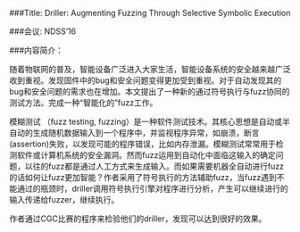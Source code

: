 ###Title: Driller: Augmenting Fuzzing Through Selective Symbolic Execution

###会议: NDSS’16

###内容简介：

随着物联网的普及，智能设备广泛进入大家生活，智能设备系统的安全越来越广泛收到重视。发现固件中的bug和安全问题变得更加受到重视。对于自动发现其的bug和安全问题的需求也在增加。本文提出了一种新的通过符号执行与fuzz协同的测试方法。完成一种“智能化的”fuzz工作。

模糊测试 （fuzz testing, fuzzing）是一种软件测试技术。其核心思想是自动或半自动的生成随机数据输入到一个程序中，并监视程序异常，如崩溃，断言(assertion)失败，以发现可能的程序错误，比如内存泄漏。模糊测试常常用于检测软件或计算机系统的安全漏洞。然而fuzz运用到自动化中面临这输入的确定问题，以往的fuzz都是通过人工方式来生成输入。而如果需要机器全自动进行fuzz的话如何让fuzz更加智能？作者采用了符号执行的方法辅助fuzz，当fuzz遇到不能通过的瓶颈时，driller调用符号执行引擎对程序进行分析，产生可以继续进行的输入传递给fuzzer，继续执行。

作者通过CGC比赛的程序来检验他们的driller，发现可以达到很好的效果。
